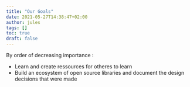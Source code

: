 ```yaml
---
title: "Our Goals"
date: 2021-05-27T14:38:47+02:00
author: jules
tags: []
toc: true
draft: false
---
```


By order of decreasing importance :

- Learn and create ressources for otheres to learn
- Build an ecosystem of open source libraries and document the design decisions that were made